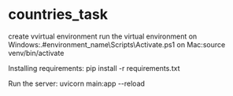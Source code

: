 # countries_task
create vvirtual environment 
run the virtual environment
  on Windows:.\#environment_name\Scripts\Activate.ps1
  on Mac:source venv/bin/activate

Installing requirements: pip install -r requirements.txt

Run the server: uvicorn main:app --reload

